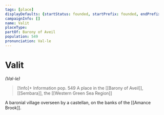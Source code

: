 ```yaml
---
tags: [place]
displayDefaults: {startStatus: founded, startPrefix: founded, endPrefix: destroyed, endStatus: destroyed}
campaignInfo: []
name: Valit
placeType:
partOf: Barony of Aveil
population: 549
pronunciation: Val-le
---
```

# Valit
*(Val-le)*
>[!info]+ Information
> pop. 549
> A place in the [[Barony of Aveil]], [[Sembara]], the [[Western Green Sea Region]]

A baronial village overseen by a castellan, on the banks of the [[Amance Brook]]. 

